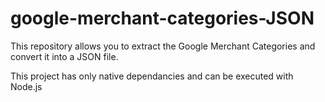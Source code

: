 # google-merchant-categories-JSON

This repository allows you to extract the Google Merchant Categories and convert it into a JSON file. 

This project has only native dependancies and can be executed with Node.js 
